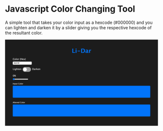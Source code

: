# Javascript Color Changing Tool

A simple tool that takes your color input as a hexcode (#000000) and you can lighten and darken it by a slider giving you the respective hexcode of the resultant color.

![Screenshot](input.png)
